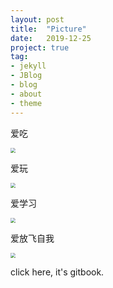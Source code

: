 ```yaml
---
layout: post
title:  "Picture"
date:   2019-12-25
project: true
tag:
- jekyll
- JBlog
- blog
- about
- theme
---
```


爱吃

<img src="http://a1.qpic.cn/psc?/V13QC2An0UGJcj/iXs1ae7hmJtTd.wIcSd4.QFLzT0yG92FIVIq*Q7DGwMjBWdEsmm2aygzYQSzG1oVQE7KzUPYRjaBIMakVkWcUw7*45YTgDGTvfocb1yqOAs!/c&amp;ek=1&amp;kp=1&amp;pt=0&amp;bo=XgTNBV4EzQURIBc!&amp;tl=3&amp;vuin=1430360751&amp;tm=1577372400&amp;sce=60-2-2&amp;rf=viewer_311" style="zoom:50%;" />

爱玩

<img src="http://a1.qpic.cn/psc?/V13QC2An0UGJcj/iXs1ae7hmJtTd.wIcSd4.bxQO1kow0Tth1Uh28Omjgs*JnsM3ykiQVBJE2kbTtCONNeC568h7mo0woRLO7GuW210.oTesMTJbuiOLL0LQ3w!/c&amp;ek=1&amp;kp=1&amp;pt=0&amp;bo=VQhABlUIQAYRIBc!&amp;t=5&amp;tl=3&amp;vuin=1430360751&amp;tm=1577372400&amp;sce=60-2-2&amp;rf=0-0" style="zoom:50%;" />

爱学习

<img src="http://a1.qpic.cn/psc?/V13QC2An0UGJcj/iXs1ae7hmJtTd.wIcSd4.bnZkeqUS09ZomVA5DyxgQRrbhY*F*eh*lwlbTZkm8NVQnTfGB8LNdDfctpDtHoSvXv2bBlN9*poUbkK8xz1hag!/c&amp;ek=1&amp;kp=1&amp;pt=0&amp;bo=OASgBTgEoAURECc!&amp;tl=3&amp;vuin=1430360751&amp;tm=1577372400&amp;sce=60-2-2&amp;rf=viewer_311" style="zoom:50%;" />

爱放飞自我

<img src="http://a1.qpic.cn/psc?/V13QC2An0UGJcj/iXs1ae7hmJtTd.wIcSd4.cyYPOocL*twaqHgr1Ak899DX1uDEdWODJlx9LPs6nKJeOTy2yE29rs6tiggVT4AHATQPsy3*MZ24Gop*J8z0XQ!/c&amp;ek=1&amp;kp=1&amp;pt=0&amp;bo=OASgBTgEoAURMAc!&amp;tl=3&amp;vuin=1430360751&amp;tm=1577372400&amp;sce=60-2-2&amp;rf=viewer_311" style="zoom:50%;" />

<a herf="https://medivh-zhuhongyu.github.io/group-1">click here, it's gitbook.</a>

